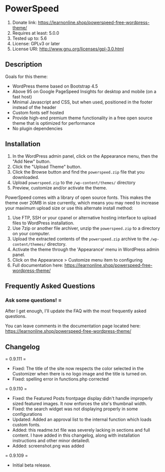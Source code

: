# PowerSpeed

1. Donate link: https://learnonline.shop/powerspeed-free-wordpress-theme/
1. Requires at least: 5.0.0
1. Tested up to: 5.6
1. License: GPLv3 or later
1. License URI: http://www.gnu.org/licenses/gpl-3.0.html

## Description

Goals for this theme:
 * WordPress theme based on Bootstrap 4.5
 * Above 95 on Google PageSpeed Insights for desktop and mobile (on a fast host)
 * Minimal Javascript and CSS, but when used, positioned in the footer instead of the header
 * Custom fonts self hosted
 * Provide high-end premium theme functionality in a free open source theme that is optimized for performance
 * No plugin dependencies

## Installation

 1. In the WordPress admin panel, click on the Appearance menu, then the "Add New" button.
 1. Click the "Upload Theme" button.
 1. Click the Browse button and find the `powerspeed.zip` file that you downloaded.
 1. Upload `powerspeed.zip` to the `/wp-content/themes/` directory
 1. Preview, customize and/or activate the theme.

PowerSpeed comes with a library of open source fonts.  This makes the theme over 20MB in size currently, which means you may need to increase your maximum upload size or use this alternate install method:

1. Use FTP, SSH or your cpanel or alternative hosting interface to upload files to WordPress installation.
1. Use 7zip or another file archiver, unzip the `powerspeed.zip` to a directory on your computer.
1. Upload the extracted contents of the `powerspeed.zip` archive to the `/wp-content/themes/` directory.
1. Activate the theme through the 'Appearance' menu in WordPress admin panel.
1. Click on the Appearance > Customize menu item to configuring
1. Full documentation here: https://learnonline.shop/powerspeed-free-wordpress-theme/

## Frequently Asked Questions

###  Ask some questions! =

After I get enough, I'll update the FAQ with the most frequently asked questions.

You can leave comments in the documentation page located here: https://learnonline.shop/powerspeed-free-wordpress-theme/

##  Changelog

= 0.9.111 =
* Fixed: The title of the site now respects the color selected in the Customizer when there is no logo image and the title is turned on.
* Fixed: spelling error in functions.php corrected

= 0.9.110 =
* Fixed: the Featured Posts frontpage display didn't handle improperly sized featured images.  It now enforces the site's thumbnail width.
* Fixed: the search widget was not displaying properly in some configurations
* Updated: Added an approval list to the internal function which loads custom fonts.
* Added: this readme.txt file was severely lacking in sections and full content.  I have added in this changelog, along with installation instructions and other minor detailed\
* Added: screenshot.png was added

= 0.9.109 =
* Initial beta release.
